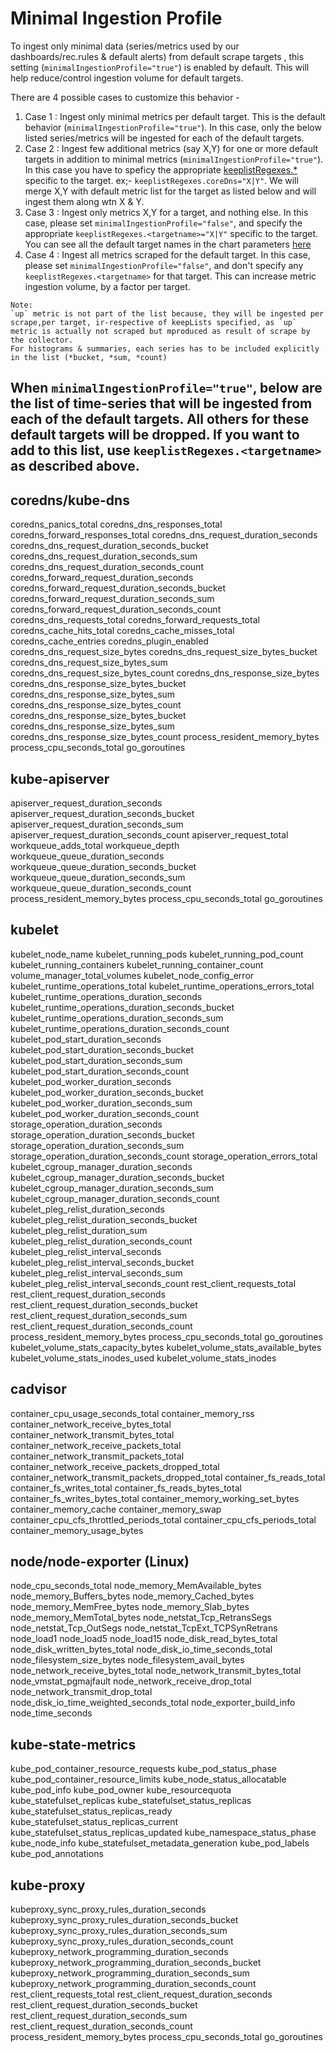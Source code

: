 # Minimal Ingestion Profile

To ingest only minimal data (series/metrics used by our dashboards/rec.rules & default alerts) from default scrape targets , this setting (`minimalIngestionProfile="true"`) is enabled by default. This will help reduce/control ingestion volume for default targets.

There are 4 possible cases to customize this behavior -

1) Case 1 : Ingest only minimal metrics per default target. This is the default behavior (`minimalIngestionProfile="true"`). In this case, only the below listed series/metrics will be ingested for each of the default targets.
2) Case 2 : Ingest few additional metrics (say X,Y) for one or more default targets in addition to minimal metrics (`minimalIngestionProfile="true"`). In this case you have to speficy the appropriate [keeplistRegexes.*](./PromMDMTutorial3ConfigureCollection.md) specific to the target. ex;- `keeplistRegexes.coreDns="X|Y"`. We will merge X,Y with default metric list for the target as listed below and will ingest them along wtn X & Y.
3) Case 3 : Ingest only metrics X,Y for a target, and nothing else. In this case, please set `minimalIngestionProfile="false"`, and specify the appropriate `keeplistRegexes.<targetname>="X|Y"` specific to the target. You can see all the default target names in the chart parameters [here](./chartvalues.md)
4) Case 4 : Ingest all metrics scraped for the default target. In this case, please set `minimalIngestionProfile="false"`, and don't specify any `keeplistRegexes.<targetname>` for that target. This can increase metric ingestion volume, by a factor per target.

```shell
Note: 
`up` metric is not part of the list because, they will be ingested per scrape,per target, ir-respective of keepLists specified, as `up` metric is actually not scraped but mproduced as result of scrape by the collector.
For histograms & summaries, each series has to be included explicitly in the list (*bucket, *sum, *count)
```


## When `minimalIngestionProfile="true"`, below are the list of time-series that will be ingested from each of the default targets. All others for these default targets will be dropped. If you want to add to this list, use `keeplistRegexes.<targetname>` as described above.

## coredns/kube-dns

coredns_panics_total
coredns_dns_responses_total
coredns_forward_responses_total
coredns_dns_request_duration_seconds
coredns_dns_request_duration_seconds_bucket
coredns_dns_request_duration_seconds_sum
coredns_dns_request_duration_seconds_count
coredns_forward_request_duration_seconds
coredns_forward_request_duration_seconds_bucket
coredns_forward_request_duration_seconds_sum
coredns_forward_request_duration_seconds_count
coredns_dns_requests_total
coredns_forward_requests_total
coredns_cache_hits_total
coredns_cache_misses_total
coredns_cache_entries
coredns_plugin_enabled
coredns_dns_request_size_bytes
coredns_dns_request_size_bytes_bucket
coredns_dns_request_size_bytes_sum
coredns_dns_request_size_bytes_count
coredns_dns_response_size_bytes
coredns_dns_response_size_bytes_bucket
coredns_dns_response_size_bytes_sum
coredns_dns_response_size_bytes_count
coredns_dns_response_size_bytes_bucket
coredns_dns_response_size_bytes_sum
coredns_dns_response_size_bytes_count
process_resident_memory_bytes
process_cpu_seconds_total
go_goroutines

## kube-apiserver

apiserver_request_duration_seconds
apiserver_request_duration_seconds_bucket
apiserver_request_duration_seconds_sum
apiserver_request_duration_seconds_count
apiserver_request_total
workqueue_adds_total
workqueue_depth
workqueue_queue_duration_seconds
workqueue_queue_duration_seconds_bucket
workqueue_queue_duration_seconds_sum
workqueue_queue_duration_seconds_count
process_resident_memory_bytes
process_cpu_seconds_total
go_goroutines

## kubelet

kubelet_node_name
kubelet_running_pods
kubelet_running_pod_count
kubelet_running_containers
kubelet_running_container_count
volume_manager_total_volumes
kubelet_node_config_error
kubelet_runtime_operations_total
kubelet_runtime_operations_errors_total
kubelet_runtime_operations_duration_seconds
kubelet_runtime_operations_duration_seconds_bucket
kubelet_runtime_operations_duration_seconds_sum
kubelet_runtime_operations_duration_seconds_count
kubelet_pod_start_duration_seconds
kubelet_pod_start_duration_seconds_bucket
kubelet_pod_start_duration_seconds_sum
kubelet_pod_start_duration_seconds_count
kubelet_pod_worker_duration_seconds
kubelet_pod_worker_duration_seconds_bucket
kubelet_pod_worker_duration_seconds_sum
kubelet_pod_worker_duration_seconds_count
storage_operation_duration_seconds
storage_operation_duration_seconds_bucket
storage_operation_duration_seconds_sum
storage_operation_duration_seconds_count
storage_operation_errors_total
kubelet_cgroup_manager_duration_seconds
kubelet_cgroup_manager_duration_seconds_bucket
kubelet_cgroup_manager_duration_seconds_sum
kubelet_cgroup_manager_duration_seconds_count
kubelet_pleg_relist_duration_seconds
kubelet_pleg_relist_duration_seconds_bucket
kubelet_pleg_relist_duration_sum
kubelet_pleg_relist_duration_seconds_count
kubelet_pleg_relist_interval_seconds
kubelet_pleg_relist_interval_seconds_bucket
kubelet_pleg_relist_interval_seconds_sum
kubelet_pleg_relist_interval_seconds_count
rest_client_requests_total
rest_client_request_duration_seconds
rest_client_request_duration_seconds_bucket
rest_client_request_duration_seconds_sum
rest_client_request_duration_seconds_count
process_resident_memory_bytes
process_cpu_seconds_total
go_goroutines
kubelet_volume_stats_capacity_bytes
kubelet_volume_stats_available_bytes
kubelet_volume_stats_inodes_used
kubelet_volume_stats_inodes

## cadvisor

container_cpu_usage_seconds_total
container_memory_rss
container_network_receive_bytes_total
container_network_transmit_bytes_total
container_network_receive_packets_total
container_network_transmit_packets_total
container_network_receive_packets_dropped_total
container_network_transmit_packets_dropped_total
container_fs_reads_total
container_fs_writes_total
container_fs_reads_bytes_total
container_fs_writes_bytes_total
container_memory_working_set_bytes
container_memory_cache
container_memory_swap
container_cpu_cfs_throttled_periods_total
container_cpu_cfs_periods_total
container_memory_usage_bytes

## node/node-exporter (Linux)

node_cpu_seconds_total
node_memory_MemAvailable_bytes
node_memory_Buffers_bytes
node_memory_Cached_bytes
node_memory_MemFree_bytes
node_memory_Slab_bytes
node_memory_MemTotal_bytes
node_netstat_Tcp_RetransSegs
node_netstat_Tcp_OutSegs
node_netstat_TcpExt_TCPSynRetrans
node_load1
node_load5
node_load15
node_disk_read_bytes_total
node_disk_written_bytes_total
node_disk_io_time_seconds_total
node_filesystem_size_bytes
node_filesystem_avail_bytes
node_network_receive_bytes_total
node_network_transmit_bytes_total
node_vmstat_pgmajfault
node_network_receive_drop_total
node_network_transmit_drop_total
node_disk_io_time_weighted_seconds_total
node_exporter_build_info
node_time_seconds

## kube-state-metrics

kube_pod_container_resource_requests
kube_pod_status_phase
kube_pod_container_resource_limits
kube_node_status_allocatable
kube_pod_info
kube_pod_owner
kube_resourcequota
kube_statefulset_replicas
kube_statefulset_status_replicas
kube_statefulset_status_replicas_ready
kube_statefulset_status_replicas_current
kube_statefulset_status_replicas_updated
kube_namespace_status_phase
kube_node_info
kube_statefulset_metadata_generation
kube_pod_labels
kube_pod_annotations

## kube-proxy

kubeproxy_sync_proxy_rules_duration_seconds
kubeproxy_sync_proxy_rules_duration_seconds_bucket
kubeproxy_sync_proxy_rules_duration_seconds_sum
kubeproxy_sync_proxy_rules_duration_seconds_count
kubeproxy_network_programming_duration_seconds
kubeproxy_network_programming_duration_seconds_bucket
kubeproxy_network_programming_duration_seconds_sum
kubeproxy_network_programming_duration_seconds_count
rest_client_requests_total
rest_client_request_duration_seconds
rest_client_request_duration_seconds_bucket
rest_client_request_duration_seconds_sum
rest_client_request_duration_seconds_count
process_resident_memory_bytes
process_cpu_seconds_total
go_goroutines
